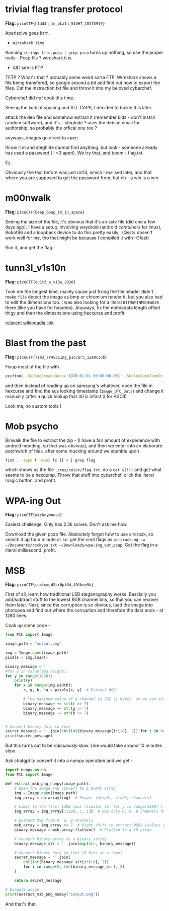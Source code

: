 # trivial flag transfer protocol

**Flag:** `picoCTF{h1dd3n_1n_pLa1n_51GHT_18375919}`

Aperisolve goes brrr.

- ``Wireshark time``

Running ``strings file.pcap | grep pico`` turns up nothing, so use the proper tools -
Pcap file ? wireshark it is.

- All I see is FTP

TFTP ? What's that ? probably some weird sorta FTP. Wireshark shows a file being transfered, so google around a bit and find out how to export the files.
Cat the instruction.txt file and throw it into my beloved cyberchef.

Cyberchef did _not_ cook this time.

Seeing the lack of spacing and ALL CAPS, I decided to tackle this later.

attack the deb file and somehow extract it (remember kids - don't install random software),
and it's... steghide ? uses the debian email for authorship, so  probably the offical one too ?

anyways, images go direct to aperi.

throw it in and steghide _cannot_ find anything. but look - someone already has used a password ( I <3 aperi).
We try that, and boom - flag.txt.

Ez.

Obviously the text before was just rot13, which I realised later, and that where you are supposed to get the password from, but eh - a win is a win.

# m00nwalk

**Flag:** `picoCTF{beep_boop_im_in_space}`

Seeing the size of the file, it's obvious that it's an sstv file (did one a few days ago). I have a setup, involving waydroid (android _containers_ for linux), Robot66 and a loopback device to do this pretty easily..
(Qsstv dosen't work well for me, tho that might be because I compiled it with -Ofast)

Run it, and get the flag !

# tunn3l_v1s10n

**Flag:** `picoCTF{qu1t3_a_v13w_2020}`

Took me the longest time, mainly cause just fixing the file header didn't make `file` detect the image as bmp or chromium render it, but
you also had to edit the dimensions too. I was also looking for a literal `BITMAPINFOHEADER` there (like you have for headers). Anyways,
fix the meteadata length offset thigy and then the dimesnsions using hecxurse and profit.

[relavent wikipeadia link](https://en.wikipedia.org/wiki/BMP_file_format)


# Blast from the past

**Flag:** `picoCTF{71m3_7r4v311ng_p1c7ur3_12e0c36b}`

Fixup most of the file with
```sh
exiftool -SubSecCreateDate='1970:01:01 00:00:00.001' -SubSecDateTimeOriginal='1970:01:01 00:00:00.001' -SubSecModifyDate='1970:01:01 00:00:00.001' -AllDates='1970:01:01 00:00:00.001' uwu
```

and then instead of reading up on samsung's whatever, open the file in
hexcurse and find the sus looking timestamp (`Image_UTC_Data`) and change it manually
(after a quick lookup that 30 is infact 0 for ASCII)

Look ma, no custom tools !

# Mob psycho

Binwalk the file to extract the zip - (I have a fair amount of experience with android modding, so that was obvious),
and then we enter into an elaborate patchwork of files. after some mucking around we stumble upon
```zsh
find . -type f -exec ls {} + | grep flag
```

which shows us the file `./res/color/flag.txt`. do a `cat $(!!)` and get what seems to be a hexdump.
Throw that stuff into cyberchef, click the literal magic button, and profit.

# WPA-ing Out

**Flag:** `picoCTF{mickeymouse}`

Easiest challenge. Only has 2.3k solves. Don't ask me how.

Download the given pcap file. Absloutely forgot how to use aircrack, so search it up for a minute or so. get the cmd flags as
`aircrack-ng -w ~/Documents/rockyou.txt ~/Downloads/wpa-ing_out.pcap`. Get the flag in a literal millisecond. profit.

# MSB

**Flag:**  `picoCTF{custom_d2cr0pt6d_49fbee5b}`

First of all, learn how traditional LSB steganography works. Bascially you add/subtract stuff to the lowest RGB channel
bits, so that you can recover them later. Next, since the corruption is so obvious, load the image into photopea and find out where
the corruption and therefore the data ends - at 1280 lines.

Cook up some code -

```py
from PIL import Image

image_path = "output.png"

img = Image.open(image_path)
pixels = img.load()

binary_message = ''
#for y in range(img.height):
for y in range(1280):
	print(y)
	for x in range(img.width):
		r, g, b, *a = pixels[x, y]  # Extract RGB

		# The maximum value of a channel is 255 (1 byte), so we can shift by 7 bits to get the MSB.
		binary_message += str(r >> 7)
		binary_message += str(g >> 7)
		binary_message += str(b >> 7)


# Convert binary data to text
secret_message = ''.join(chr(int(binary_message[i:i+8], 2)) for i in range(0, len(binary_message), 8))
print(secret_message)
```

But this turns out to be _ridiculously_ slow. Like would take around 10 minutes slow.

Ask chatgpt to convert it into a numpy operation and we get -

```py
import numpy as np
from PIL import Image

def extract_msb_png_numpy(image_path):
    # Open the image and convert to a NumPy array
    img = Image.open(image_path)
    img_array = np.array(img)  # Shape: (height, width, channels)

    # Limit to the first 1280 rows (similar to `for y in range(1280)`)
    img_array = img_array[:1280, :, :3]  # Use only R, G, B channels for first 1280 rows

    # Extract MSB from R, G, B channels
    msb_array = img_array >> 7  # Right shift to extract MSBs (values will be 0 or 1)
    binary_message = msb_array.flatten()  # Flatten to a 1D array

    # Convert binary array to a binary string
    binary_message_str = ''.join(map(str, binary_message))

    # Convert binary data to text (8 bits at a time)
    secret_message = ''.join(
        chr(int(binary_message_str[i:i+8], 2))
        for i in range(0, len(binary_message_str), 8)
    )

    return secret_message

# Example usage
print(extract_msb_png_numpy("output.png"))
```

And that's that.
